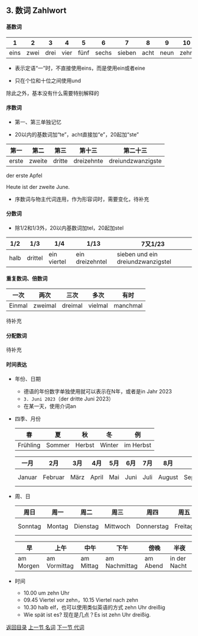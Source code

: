 ## 3. 数词 Zahlwort

#### 基数词

| 1    | 2    | 3    | 4    | 5    | 6     | 7      | 8    | 9    | 10   | 11   | 12    |
| ---- | ---- | ---- | ---- | ---- | ----- | ------ | ---- | ---- | ---- | ---- | ----- |
| eins | zwei | drei | vier | fünf | sechs | sieben | acht | neun | zehn | elf  | zwölf |

* 表示定语“一”时，不直接使用eins，而是使用ein或者eine

* 只在个位和十位之间使用und

除此之外，基本没有什么需要特别解释的

#### 序数词

* 第一、第三单独记忆

* 20以内的基数词加“te”，acht直接加“e”，20起加“ste”

| 第一  | 第二   | 第三   | 第十三     | 第二十三          |
| ----- | ------ | ------ | ---------- | ----------------- |
| erste | zweite | dritte | dreizehnte | dreiundzwanzigste |

der erste Apfel

Heute ist der zweite June.

* 序数词与物主代词连用，作为形容词时，需要变化，待补充

#### 分数词

* 除1/2和1/3外，20以内基数词加tel，20起加stel

| 1/2  | 1/3     | 1/4         | 1/13            | 7又1/23                           |
| ---- | ------- | ----------- | --------------- | --------------------------------- |
| halb | drittel | ein viertel | ein dreizehntel | sieben und ein dreiundzwanzigstel |

#### 重复数词、倍数词

| 一次   | 两次    | 三次    | 多次    | 有时     |
| ------ | ------- | ------- | ------- | -------- |
| Einmal | zweimal | dreimal | vielmal | manchmal |

待补充

#### 分配数词

待补充

#### 时间表达

* 年份、日期

  * 德语的年份数字单独使用就可以表示在N年，或者是in Jahr 2023
  * `3. Juni 2023`（der dritte Juni 2023）
  * 在某一天，使用介词an

* 四季、月份

  | 春       | 夏     | 秋     | 冬     | 例        |
  | -------- | ------ | ------ | ------ | --------- |
  | Frühling | Sommer | Herbst | Winter | im Herbst |

  | 一月   | 2月     | 3月  | 4月   | 5月  | 6月  | 7月  | 8月    | 9月       | 10月    | 11月     | 12月     | 例      |
  | ------ | ------- | ---- | ----- | ---- | ---- | ---- | ------ | --------- | ------- | -------- | -------- | ------- |
  | Januar | Februar | März | April | Mai  | Juni | Juli | August | September | Oktober | November | Dezember | im  Mai |

* 周、日

  | 周日    | 周一   | 周二     | 周三     | 周四       | 周五    | 周六    | 例        |
  | ------- | ------ | -------- | -------- | ---------- | ------- | ------- | --------- |
  | Sonntag | Montag | Dienstag | Mittwoch | Donnerstag | Freitag | Samstag | am Montag |

  | 早        | 上午         | 中午      | 下午          | 傍晚     | 半夜         |
  | --------- | ------------ | --------- | ------------- | -------- | ------------ |
  | am Morgen | am Vormittag | am Mittag | am Nachmittag | am Abend | in der Nacht |

* 时间

  * 10.00 um zehn Uhr
  * 09.45 Viertel vor zehn，10.15 Viertel nach zehn
  * 10.30 halb elf，也可以使用类似英语的方式 zehn Uhr dreißig
  * Wie spät ist es? 现在是几点？Es ist zehn Uhr dreißig.



[返回目录](../README.md) [上一节 名词](2-Nomen.md) [下一节 代词](4-Pronomen.md)